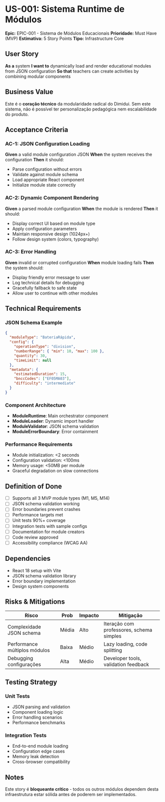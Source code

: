 # US-001: Sistema Runtime de Módulos

**Epic:** EPIC-001 - Sistema de Módulos Educacionais
**Prioridade:** Must Have (MVP)
**Estimativa:** 5 Story Points
**Tipo:** Infrastructure Core

## User Story

**As a** system
**I want to** dynamically load and render educational modules from JSON configuration
**So that** teachers can create activities by combining modular components

## Business Value

Este é o **coração técnico** da modularidade radical do Dimidui. Sem este sistema, não é possível ter personalização pedagógica nem escalabilidade do produto.

## Acceptance Criteria

### AC-1: JSON Configuration Loading
**Given** a valid module configuration JSON
**When** the system receives the configuration
**Then** it should:
- Parse configuration without errors
- Validate against module schema
- Load appropriate React component
- Initialize module state correctly

### AC-2: Dynamic Component Rendering
**Given** a parsed module configuration
**When** the module is rendered
**Then** it should:
- Display correct UI based on module type
- Apply configuration parameters
- Maintain responsive design (1024px+)
- Follow design system (colors, typography)

### AC-3: Error Handling
**Given** invalid or corrupted configuration
**When** module loading fails
**Then** the system should:
- Display friendly error message to user
- Log technical details for debugging
- Gracefully fallback to safe state
- Allow user to continue with other modules

## Technical Requirements

### JSON Schema Example
```json
{
  "moduleType": "BateriaRápida",
  "config": {
    "operationType": "division",
    "numberRange": { "min": 10, "max": 100 },
    "quantity": 30,
    "timeLimit": null
  },
  "metadata": {
    "estimatedDuration": 15,
    "bnccCodes": ["EF05MA03"],
    "difficulty": "intermediate"
  }
}
```

### Component Architecture
- **ModuleRuntime**: Main orchestrator component
- **ModuleLoader**: Dynamic import handler
- **ModuleValidator**: JSON schema validation
- **ModuleErrorBoundary**: Error containment

### Performance Requirements
- Module initialization: <2 seconds
- Configuration validation: <100ms
- Memory usage: <50MB per module
- Graceful degradation on slow connections

## Definition of Done

- [ ] Supports all 3 MVP module types (M1, M5, M14)
- [ ] JSON schema validation working
- [ ] Error boundaries prevent crashes
- [ ] Performance targets met
- [ ] Unit tests 90%+ coverage
- [ ] Integration tests with sample configs
- [ ] Documentation for module creators
- [ ] Code review approved
- [ ] Accessibility compliance (WCAG AA)

## Dependencies

- React 18 setup with Vite
- JSON schema validation library
- Error boundary implementation
- Design system components

## Risks & Mitigations

| Risco | Prob | Impacto | Mitigação |
|-------|------|---------|-----------|
| Complexidade JSON schema | Média | Alto | Iteração com professores, schema simples |
| Performance múltiplos módulos | Baixa | Médio | Lazy loading, code splitting |
| Debugging configurações | Alta | Médio | Developer tools, validation feedback |

## Testing Strategy

### Unit Tests
- JSON parsing and validation
- Component loading logic
- Error handling scenarios
- Performance benchmarks

### Integration Tests
- End-to-end module loading
- Configuration edge cases
- Memory leak detection
- Cross-browser compatibility

## Notes

Este story é **bloqueante crítico** - todos os outros módulos dependem desta infraestrutura estar sólida antes de poderem ser implementados.